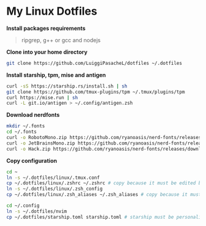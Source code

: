 
# My Linux Dotfiles

**Install packages requirements**
> ripgrep, g++ or gcc and nodejs

**Clone into your home directory**
```sh
git clone https://github.com/LuiggiPasacheL/dotfiles ~/.dotfiles
```

**Install starship, tpm, mise and antigen**
```sh
curl -sS https://starship.rs/install.sh | sh
git clone https://github.com/tmux-plugins/tpm ~/.tmux/plugins/tpm
curl https://mise.run | sh
curl -L git.io/antigen > ~/.config/antigen.zsh
```

**Download nerdfonts** <!-- (TODO: This commands are not working) -->
```sh
mkdir ~/.fonts
cd ~/.fonts
curl -o RobotoMono.zip https://github.com/ryanoasis/nerd-fonts/releases/download/v3.0.2/RobotoMono.zip
curl -o JetBrainsMono.zip https://github.com/ryanoasis/nerd-fonts/releases/download/v3.0.2/JetBrainsMono.zip
curl -o Hack.zip https://github.com/ryanoasis/nerd-fonts/releases/download/v3.0.2/Hack.zip
```

**Copy configuration**
```sh
cd ~
ln -s ~/.dotfiles/linux/.tmux.conf
cp ~/.dotfiles/linux/.zshrc ~/.zshrc # copy because it must be edited by user
ln -s ~/.dotfiles/linux/.zsh_config
cp ~/.dotfiles/linux/.zsh_aliases ~/.zsh_aliases # copy because it must be edited by user
```
```sh
cd ~/.config
ln -s ~/.dotfiles/nvim
cp ~/.dotfiles/starship.toml starship.toml # starship must be personalizable according to host requirements
```
